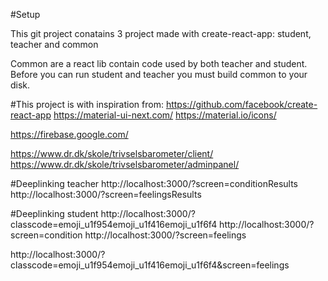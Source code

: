 
#Setup

This git project conatains 3 project made with create-react-app: student, teacher and common

Common are a react lib contain code used by both teacher and student. Before you can run student and teacher you must build common to your disk. 

#This project is with inspiration from:
https://github.com/facebook/create-react-app
https://material-ui-next.com/
https://material.io/icons/

https://firebase.google.com/

https://www.dr.dk/skole/trivselsbarometer/client/
https://www.dr.dk/skole/trivselsbarometer/adminpanel/


#Deeplinking teacher
http://localhost:3000/?screen=conditionResults
http://localhost:3000/?screen=feelingsResults

#Deeplinking student
http://localhost:3000/?classcode=emoji_u1f954emoji_u1f416emoji_u1f6f4
http://localhost:3000/?screen=condition
http://localhost:3000/?screen=feelings

http://localhost:3000/?classcode=emoji_u1f954emoji_u1f416emoji_u1f6f4&screen=feelings